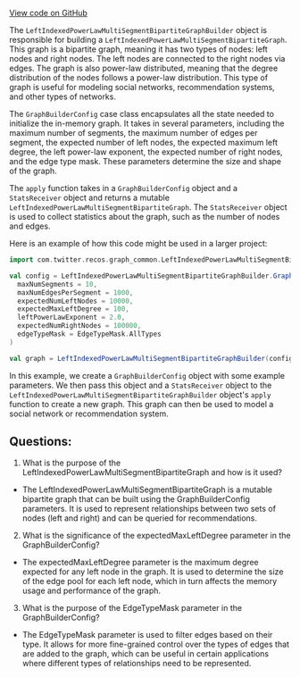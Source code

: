 [View code on GitHub](https://github.com/misbahsy/the-algorithm/src/scala/com/twitter/recos/graph_common/LeftIndexedPowerLawMultiSegmentBipartiteGraphBuilder.scala)

The `LeftIndexedPowerLawMultiSegmentBipartiteGraphBuilder` object is responsible for building a `LeftIndexedPowerLawMultiSegmentBipartiteGraph`. This graph is a bipartite graph, meaning it has two types of nodes: left nodes and right nodes. The left nodes are connected to the right nodes via edges. The graph is also power-law distributed, meaning that the degree distribution of the nodes follows a power-law distribution. This type of graph is useful for modeling social networks, recommendation systems, and other types of networks.

The `GraphBuilderConfig` case class encapsulates all the state needed to initialize the in-memory graph. It takes in several parameters, including the maximum number of segments, the maximum number of edges per segment, the expected number of left nodes, the expected maximum left degree, the left power-law exponent, the expected number of right nodes, and the edge type mask. These parameters determine the size and shape of the graph.

The `apply` function takes in a `GraphBuilderConfig` object and a `StatsReceiver` object and returns a mutable `LeftIndexedPowerLawMultiSegmentBipartiteGraph`. The `StatsReceiver` object is used to collect statistics about the graph, such as the number of nodes and edges.

Here is an example of how this code might be used in a larger project:

```scala
import com.twitter.recos.graph_common.LeftIndexedPowerLawMultiSegmentBipartiteGraphBuilder

val config = LeftIndexedPowerLawMultiSegmentBipartiteGraphBuilder.GraphBuilderConfig(
  maxNumSegments = 10,
  maxNumEdgesPerSegment = 1000,
  expectedNumLeftNodes = 10000,
  expectedMaxLeftDegree = 100,
  leftPowerLawExponent = 2.0,
  expectedNumRightNodes = 100000,
  edgeTypeMask = EdgeTypeMask.AllTypes
)

val graph = LeftIndexedPowerLawMultiSegmentBipartiteGraphBuilder(config, statsReceiver)
```

In this example, we create a `GraphBuilderConfig` object with some example parameters. We then pass this object and a `StatsReceiver` object to the `LeftIndexedPowerLawMultiSegmentBipartiteGraphBuilder` object's `apply` function to create a new graph. This graph can then be used to model a social network or recommendation system.
## Questions: 
 1. What is the purpose of the LeftIndexedPowerLawMultiSegmentBipartiteGraph and how is it used?
- The LeftIndexedPowerLawMultiSegmentBipartiteGraph is a mutable bipartite graph that can be built using the GraphBuilderConfig parameters. It is used to represent relationships between two sets of nodes (left and right) and can be queried for recommendations.

2. What is the significance of the expectedMaxLeftDegree parameter in the GraphBuilderConfig?
- The expectedMaxLeftDegree parameter is the maximum degree expected for any left node in the graph. It is used to determine the size of the edge pool for each left node, which in turn affects the memory usage and performance of the graph.

3. What is the purpose of the EdgeTypeMask parameter in the GraphBuilderConfig?
- The EdgeTypeMask parameter is used to filter edges based on their type. It allows for more fine-grained control over the types of edges that are added to the graph, which can be useful in certain applications where different types of relationships need to be represented.